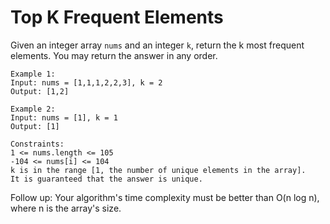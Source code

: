# Top K Frequent Elements
Given an integer array `nums` and an integer `k`, return the k most frequent elements. You may return the answer in any order.

 
```
Example 1:
Input: nums = [1,1,1,2,2,3], k = 2
Output: [1,2]

Example 2:
Input: nums = [1], k = 1
Output: [1]
 
Constraints:
1 <= nums.length <= 105
-104 <= nums[i] <= 104
k is in the range [1, the number of unique elements in the array].
It is guaranteed that the answer is unique.
```

Follow up: Your algorithm's time complexity must be better than O(n log n), where n is the array's size.